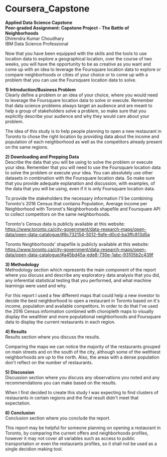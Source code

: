# Coursera_Capstone

**Applied Data Science Capstone<br>
Peer-graded Assignment: Capstone Project - The Battle of Neighborhoods**<br>
Dhirendra Kumar Choudhary<br>
IBM Data Science Professional<br>

Now that you have been equipped with the skills and the tools to use location data to explore a geographical location, over the course of two weeks, you will have the opportunity to be as creative as you want and come up with an idea to leverage the Foursquare location data to explore or compare neighborhoods or cities of your choice or to come up with a problem that you can use the Foursquare location data to solve.<br>

**1) Introduction/Business Problem**<br>
Clearly define a problem or an idea of your choice, where you would need to leverage the Foursquare location data to solve or execute. Remember that data science problems always target an audience and are meant to help a group of stakeholders solve a problem, so make sure that you explicitly describe your audience and why they would care about your problem.<br>

The idea of this study is to help people planning to open a new restaurant in Toronto to chose the right location by providing data about the income and population of each neighborhood as well as the competitors already present on the same regions.<br>

**2) Downloading and Prepping Data**<br>
Describe the data that you will be using to solve the problem or execute your idea. Remember that you will need to use the Foursquare location data to solve the problem or execute your idea. You can absolutely use other datasets in combination with the Foursquare location data. So make sure that you provide adequate explanation and discussion, with examples, of the data that you will be using, even if it is only Foursquare location data.<br>

To provide the stakeholders the necessary information I'll be combining Toronto's 2016 Census that contains Population, Average income per Neighborhood with Toronot's Neighborhoods shapefile and Foursquare API to collect competitors on the same neighborhoods.<br>

Toronto's Census data is publicly available at this website: https://www.toronto.ca/city-government/data-research-maps/open-data/open-data-catalogue/#8c732154-5012-9afe-d0cd-ba3ffc813d5a<br>

Toronto Neighborhoods' shapefile is publicly available at this website: https://www.toronto.ca/city-government/data-research-maps/open-data/open-data-catalogue/#a45bd45a-ede8-730e-1abc-93105b2c439f<br>

**3) Methodology**<br>
Methodology section which represents the main component of the report where you discuss and describe any exploratory data analysis that you did, any inferential statistical testing that you performed, and what machine learnings were used and why.<br>

For this report I used a few different maps that could help a new investor to decide the best neighborhood to open a restaurant in Toronto based on it's income, population and available competitors. In order to do that I've used the 2016 Census information combined with choropleth maps to visually display the wealthier and more populational neighborhoods and Foursquare data to display the current restaurants in each region.<br>

**4) Results**<br>
Results section where you discuss the results.<br>

Comparing the maps we can notice the majority of the restaurants grouped on main streets and on the south of the city, although some of the welthiest neighborhoods are up to the north. Also, the areas with a dense population don't reflect on the number of restaurants.<br>

**5) Discussion**<br>
Discussion section where you discuss any observations you noted and any recommendations you can make based on the results.<br>

When I first decided to create this study I was expecting to find clusters of restaurants in certain regions and the final result didn't meet that expectation.<br>

**6) Conclusion**<br>
Conclusion section where you conclude the report.<br>

This report may be helpful for someone planning on opening a restaurant in Toronto, by comparing the current offers and neighborhoods profiles, however it may not cover all variables such as access to public transportation or even the restaurants profiles, so it shall not be used as a single decidion making tool.<br>
